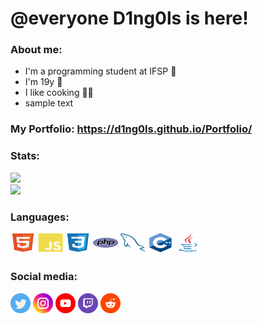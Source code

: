 # @everyone D1ng0ls is here!

### About me:
- I'm a programming student at IFSP 🏫
- I'm 19y 👶
- I like cooking 👨‍🍳
- sample text

### My Portfolio: <a href="https://d1ng0ls.github.io/Portfolio/">https://d1ng0ls.github.io/Portfolio/</a>

### Stats:
<div>
  <img height="180em" src="https://github-readme-stats.vercel.app/api?username=D1ng0ls&show_icons=true&theme=dark&include_all_commits=true&count_private=true"/><br>
  <img height="180em" src="https://github-readme-stats.vercel.app/api/top-langs/?username=D1ng0ls&layout=compact&langs_count=16&theme=dark"/>
</div>

### Languages:
<div>
  <img align="center" height="30" width="40" src="https://raw.githubusercontent.com/devicons/devicon/master/icons/html5/html5-original.svg">
  <img align="center" height="30" width="40" src="https://raw.githubusercontent.com/devicons/devicon/master/icons/javascript/javascript-plain.svg">
  <img align="center" height="30" width="40" src="https://raw.githubusercontent.com/devicons/devicon/master/icons/css3/css3-original.svg">
  <img align="center" height="30" width="40" src="https://raw.githubusercontent.com/devicons/devicon/master/icons/php/php-original.svg">
  <img align="center" height="30" width="40" src="https://raw.githubusercontent.com/devicons/devicon/master/icons/mysql/mysql-original.svg">
  <img align="center" height="30" width="40" src="https://raw.githubusercontent.com/devicons/devicon/master/icons/cplusplus/cplusplus-original.svg">
  <img align="center" height="30" width="40" src="https://raw.githubusercontent.com/devicons/devicon/master/icons/java/java-original.svg">
</div>

##
### Social media:
<div>
  <a href="https://www.twitter.com/D1ng0ls" target="_blank"><img height="32" width="32" src="twitter.png" target="_blank"></a>
  <a href="https://www.instagram.com/D1ng0ls" target="_blank"><img height="32" width="32" src="instagram.png" target="_blank"></a>
  <a href="https://www.youtube.com/@D1ng0ls" target="_blank"><img height="32" width="32" src="youtube.png" target="_blank"></a>
 	<a href="https://www.twitch.tv/D1ng0ls" target="_blank"><img height="32" width="32" src="twitch.png" target="_blank"></a>
  <a href="https://www.reddit.com/user/D1ng0ls" target="_blank"><img height="32" width="32" src="reddit.png" target="_blank"></a>
</div>
